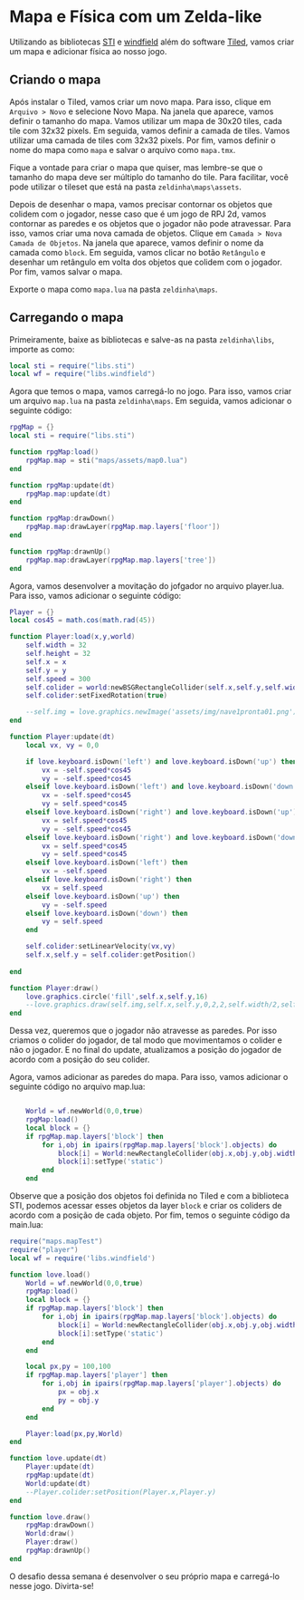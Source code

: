 # Mapa e Física com um Zelda-like

Utilizando as bibliotecas [STI](https://github.com/karai17/Simple-Tiled-Implementation) e [windfield](https://github.com/a327ex/windfield) além do software [Tiled](https://www.mapeditor.org/), vamos criar um mapa e adicionar física ao nosso jogo.

## Criando o mapa

Após instalar o Tiled, vamos criar um novo mapa. Para isso, clique em `Arquivo > Novo` e selecione Novo Mapa. Na janela que aparece, vamos definir o tamanho do mapa. Vamos utilizar um mapa de 30x20 tiles, cada tile com 32x32 pixels. Em seguida, vamos definir a camada de tiles. Vamos utilizar uma camada de tiles com 32x32 pixels. Por fim, vamos definir o nome do mapa como `mapa` e salvar o arquivo como `mapa.tmx`.

Fique a vontade para criar o mapa que quiser, mas lembre-se que o tamanho do mapa deve ser múltiplo do tamanho do tile. Para facilitar, você pode utilizar o tileset que está na pasta `zeldinha\maps\assets`.

Depois de desenhar o mapa, vamos precisar contornar os objetos que colidem com o jogador, nesse caso que é um jogo de RPJ 2d, vamos contornar as paredes e os objetos que o jogador não pode atravessar. Para isso, vamos criar uma nova camada de objetos. Clique em `Camada > Nova Camada de Objetos`. Na janela que aparece, vamos definir o nome da camada como `block`. Em seguida, vamos clicar no botão `Retângulo` e desenhar um retângulo em volta dos objetos que colidem com o jogador. Por fim, vamos salvar o mapa.

Exporte o mapa como `mapa.lua` na pasta `zeldinha\maps`.

## Carregando o mapa

Primeiramente, baixe as bibliotecas e salve-as na pasta `zeldinha\libs`, importe as como:

```lua
local sti = require("libs.sti")
local wf = require("libs.windfield")
```

Agora que temos o mapa, vamos carregá-lo no jogo. Para isso, vamos criar um arquivo `map.lua` na pasta `zeldinha\maps`. Em seguida, vamos adicionar o seguinte código:

```lua
rpgMap = {}
local sti = require("libs.sti")

function rpgMap:load()
    rpgMap.map = sti("maps/assets/map0.lua")
end

function rpgMap:update(dt)
    rpgMap.map:update(dt)
end

function rpgMap:drawDown()
    rpgMap.map:drawLayer(rpgMap.map.layers['floor'])
end

function rpgMap:drawnUp()
    rpgMap.map:drawLayer(rpgMap.map.layers['tree'])
end
```

Agora, vamos desenvolver a movitação do jofgador no arquivo player.lua. Para isso, vamos adicionar o seguinte código:

```lua
Player = {}
local cos45 = math.cos(math.rad(45))

function Player:load(x,y,world)
    self.width = 32
    self.height = 32
    self.x = x
    self.y = y
    self.speed = 300
    self.colider = world:newBSGRectangleCollider(self.x,self.y,self.width,self.height,10)
    self.colider:setFixedRotation(true)

    --self.img = love.graphics.newImage('assets/img/nave1pronta01.png')
end

function Player:update(dt)
    local vx, vy = 0,0

    if love.keyboard.isDown('left') and love.keyboard.isDown('up') then
        vx = -self.speed*cos45
        vy = -self.speed*cos45
    elseif love.keyboard.isDown('left') and love.keyboard.isDown('down') then
        vx = -self.speed*cos45
        vy = self.speed*cos45
    elseif love.keyboard.isDown('right') and love.keyboard.isDown('up') then
        vx = self.speed*cos45
        vy = -self.speed*cos45
    elseif love.keyboard.isDown('right') and love.keyboard.isDown('down') then
        vx = self.speed*cos45
        vy = self.speed*cos45
    elseif love.keyboard.isDown('left') then
        vx = -self.speed
    elseif love.keyboard.isDown('right') then
        vx = self.speed
    elseif love.keyboard.isDown('up') then
        vy = -self.speed
    elseif love.keyboard.isDown('down') then
        vy = self.speed
    end

    self.colider:setLinearVelocity(vx,vy)
    self.x,self.y = self.colider:getPosition()
    
end

function Player:draw()
    love.graphics.circle('fill',self.x,self.y,16)
    --love.graphics.draw(self.img,self.x,self.y,0,2,2,self.width/2,self.height/2)
end

```

Dessa vez, queremos que o jogador não atravesse as paredes. Por isso criamos o colider do jogador, de tal modo que movimentamos o colider e não o jogador. E no final do update, atualizamos a posição do jogador de acordo com a posição do seu colider.

Agora, vamos adicionar as paredes do mapa. Para isso, vamos adicionar o seguinte código no arquivo map.lua:

```lua

    World = wf.newWorld(0,0,true)
    rpgMap:load()
    local block = {}
    if rpgMap.map.layers['block'] then
        for i,obj in ipairs(rpgMap.map.layers['block'].objects) do
            block[i] = World:newRectangleCollider(obj.x,obj.y,obj.width,obj.height,{collision_class = 'Block'})
            block[i]:setType('static')
        end
    end

```

Observe que a posição dos objetos foi definida no Tiled e com a biblioteca STI, podemos acessar esses objetos da layer `block` e criar os coliders de acordo com a posição de cada objeto. Por fim, temos o seguinte código da main.lua:

```lua
require("maps.mapTest")
require("player")
local wf = require('libs.windfield')

function love.load()
    World = wf.newWorld(0,0,true)
    rpgMap:load()
    local block = {}
    if rpgMap.map.layers['block'] then
        for i,obj in ipairs(rpgMap.map.layers['block'].objects) do
            block[i] = World:newRectangleCollider(obj.x,obj.y,obj.width,obj.height,{collision_class = 'Block'})
            block[i]:setType('static')
        end
    end

    local px,py = 100,100
    if rpgMap.map.layers['player'] then
        for i,obj in ipairs(rpgMap.map.layers['player'].objects) do
            px = obj.x
            py = obj.y
        end
    end

    Player:load(px,py,World)
end

function love.update(dt)
    Player:update(dt)
    rpgMap:update(dt)
    World:update(dt)
    --Player.colider:setPosition(Player.x,Player.y)
end

function love.draw()
    rpgMap:drawDown()
    World:draw()
    Player:draw()
    rpgMap:drawnUp()
end
```

O desafio dessa semana é desenvolver o seu próprio mapa e carregá-lo nesse jogo. Divirta-se!
